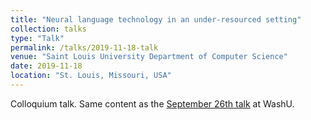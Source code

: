 ```yaml
---
title: "Neural language technology in an under-resourced setting"
collection: talks
type: "Talk"
permalink: /talks/2019-11-18-talk
venue: "Saint Louis University Department of Computer Science"
date: 2019-11-18
location: "St. Louis, Missouri, USA"
---
```


Colloquium talk. Same content as the [September 26th talk](/talks/2019-09-26-talk) at WashU.
